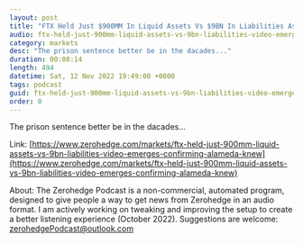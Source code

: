 ```yaml
---
layout: post
title: "FTX Held Just $900MM In Liquid Assets Vs $9BN In Liabilities As Video Emerges Confirming Alameda Knew It Was Pilfering Client Funds"
audio: ftx-held-just-900mm-liquid-assets-vs-9bn-liabilities-video-emerges-confirming-alameda-knew-0
category: markets
desc: "The prison sentence better be in the dacades..."
duration: 00:08:14
length: 494
datetime: Sat, 12 Nov 2022 19:49:00 +0000
tags: podcast
guid: ftx-held-just-900mm-liquid-assets-vs-9bn-liabilities-video-emerges-confirming-alameda-knew-0
order: 0
---
```

The prison sentence better be in the dacades...

Link: [https://www.zerohedge.com/markets/ftx-held-just-900mm-liquid-assets-vs-9bn-liabilities-video-emerges-confirming-alameda-knew](https://www.zerohedge.com/markets/ftx-held-just-900mm-liquid-assets-vs-9bn-liabilities-video-emerges-confirming-alameda-knew)

About: The Zerohedge Podcast is a non-commercial, automated program, designed to give people a way to get news from Zerohedge in an audio format.  I am actively working on tweaking and improving the setup to create a better listening experience (October 2022).  Suggestions are welcome: [zerohedgePodcast@outlook.com](mailto:zerohedgePodcast@outlook.com)